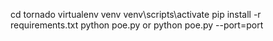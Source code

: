 cd tornado
virtualenv venv
venv\scripts\activate
pip install -r requirements.txt
python poe.py or python poe.py --port=port